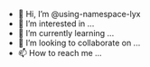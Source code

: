 - 👋 Hi, I’m @using-namespace-lyx
- 👀 I’m interested in ...
- 🌱 I’m currently learning ...
- 💞️ I’m looking to collaborate on ...
- 📫 How to reach me ...

<!---
using-namespace-lyx/using-namespace-lyx is a ✨ special ✨ repository because its `README.md` (this file) appears on your GitHub profile.
You can click the Preview link to take a look at your changes.
--->
